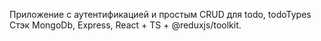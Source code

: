 Приложение с аутентификацией и простым CRUD для todo, todoTypes
Стэк MongoDb, Express, React + TS + @reduxjs/toolkit. 
